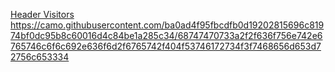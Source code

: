 [Header
Visitors
](https://camo.githubusercontent.com/ba0ad4f95fbcdfb0d19202815696c81974bf0dc95b8c60016d4c84be1a285c34/68747470733a2f2f636f756e742e6765746c6f6c692e636f6d2f6765742f404f53746172734f3f7468656d653d72756c653334)https://camo.githubusercontent.com/ba0ad4f95fbcdfb0d19202815696c81974bf0dc95b8c60016d4c84be1a285c34/68747470733a2f2f636f756e742e6765746c6f6c692e636f6d2f6765742f404f53746172734f3f7468656d653d72756c653334
